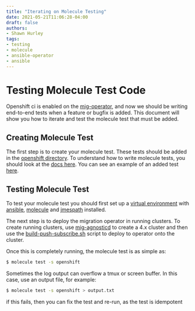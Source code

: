 ```yaml
---
title: "Iterating on Molecule Testing"
date: 2021-05-21T11:06:28-04:00
draft: false
authors:
- Shawn Hurley
tags:
- testing
- molecule
- ansible-operator
- ansible
---
```


# Testing Molecule Test Code

Openshift ci is enabled on the [mig-operator](https://github.com/konveyor/mig-operator/), and now we should be writing end-to-end tests when a feature or bugfix is added. This document will show you how to iterate and test the molecule test that must be added.

## Creating Molecule Test

The first step is to create your molecule test. These tests should be added in the [openshift directory](https://github.com/konveyor/mig-operator/tree/master/molecule/openshift). To understand how to write molecule tests, you should look at the [docs here](https://molecule.readthedocs.io/en/latest/). You can see an example of an added test [here](https://github.com/konveyor/mig-operator/pull/667).

## Testing Molecule Test

To test your molecule test you should first set up a [virtual environment](https://packaging.python.org/guides/installing-using-pip-and-virtual-environments/) with [ansible](https://docs.ansible.com/ansible/latest/installation_guide/intro_installation.html#installing-ansible-with-pip), [molecule](https://pypi.org/project/molecule/) and [jmespath](https://pypi.org/project/jmespath/) installed. 

The next step is to deploy the migration operator in running clusters. To create running clusters, use [mig-agnosticd](https://github.com/konveyor/mig-agnosticd) to create a 4.x cluster and then use the [build-push-subscribe.sh](https://github.com/konveyor/mig-operator/blob/master/deploy/build-push-subscribe.sh) script to deploy to operator onto the cluster. 

Once this is completely running, the molecule test is as simple as:

```bash
$ molecule test -s openshift
```

Sometimes the log output can overflow a tmux or screen buffer. In this case, use an output file, for example:

```bash
$ molecule test -s openshift > output.txt
```

if this fails, then you can  fix the test and re-run, as the test is idempotent
